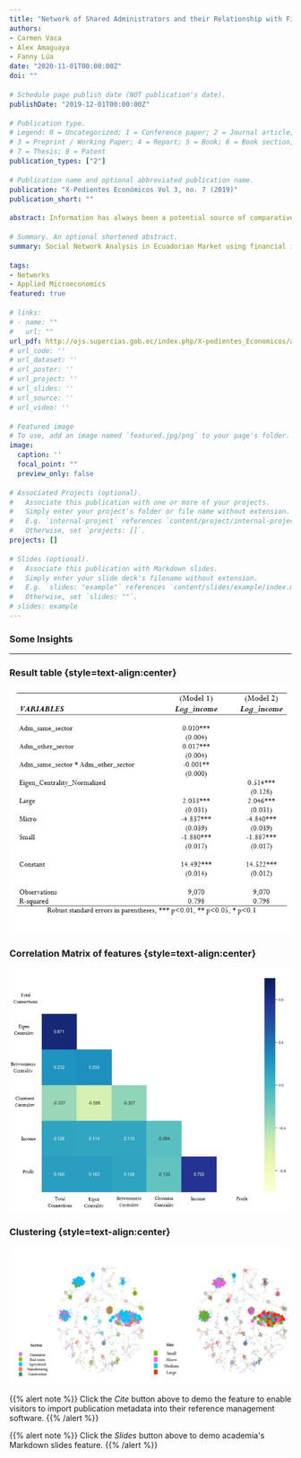 ```yaml
---
title: "Network of Shared Administrators and their Relationship with Financial Performance in Companies of Ecuador: What is the effect of sharing Human Capital?"
authors:
- Carmen Vaca
- Alex Amaguaya
- Fanny Lúa
date: "2020-11-01T00:00:00Z"
doi: ""

# Schedule page publish date (NOT publication's date).
publishDate: "2019-12-01T00:00:00Z"

# Publication type.
# Legend: 0 = Uncategorized; 1 = Conference paper; 2 = Journal article;
# 3 = Preprint / Working Paper; 4 = Report; 5 = Book; 6 = Book section;
# 7 = Thesis; 8 = Patent
publication_types: ["2"]

# Publication name and optional abbreviated publication name.
publication: "X-Pedientes Económicos Vol 3, no. 7 (2019)" 
publication_short: ""

abstract: Information has always been a potential source of comparative advantage between companies, so knowing it in its entirety has become a necessity for decision makers. Today, there are tools such as Social Network Analysis, which may have a greater scope to know the impact of relationships between individuals. In this project, the effect of financial performance on sharing human capital and being a prominent company in the market is quantified. Likewise, communities in the industry were identified, using modularity as a measure of grouping between companies. With a sample of 9,070 signatures from Ecuador in 2018, indicators were proposed based on the history of administrators and the centrality measures of the graph theory. Income was chosen as the indicator that best represents financial performance. The results found showed that there is a considerable positive effect on financial performance when a company is prominent in the market. On the other hand, it is determined that there is a negative effect on financial performance by sharing human capital, when hiring a worker who works or worked in a company in the same sector, as well as in other sectors of the industry. Finally, it was found that the indicators that quantify connections with companies represent a valuable source of information for firms.

# Summary. An optional shortened abstract.
summary: Social Network Analysis in Ecuadorian Market using financial indicators and historical data of main business administrators.

tags:
- Networks
- Applied Microeconomics
featured: true

# links:
# - name: ""
#   url: ""
url_pdf: http://ojs.supercias.gob.ec/index.php/X-pedientes_Economicos/article/view/101/36
# url_code: ''
# url_dataset: ''
# url_poster: ''
# url_project: ''
# url_slides: ''
# url_source: ''
# url_video: ''

# Featured image
# To use, add an image named `featured.jpg/png` to your page's folder. 
image:
  caption: ''
  focal_point: ""
  preview_only: false

# Associated Projects (optional).
#   Associate this publication with one or more of your projects.
#   Simply enter your project's folder or file name without extension.
#   E.g. `internal-project` references `content/project/internal-project/index.md`.
#   Otherwise, set `projects: []`.
projects: []

# Slides (optional).
#   Associate this publication with Markdown slides.
#   Simply enter your slide deck's filename without extension.
#   E.g. `slides: "example"` references `content/slides/example/index.md`.
#   Otherwise, set `slides: ""`.
# slides: example
---
```


### **Some Insights**
---------------
### Result table {style=text-align:center}
![tab](tab.JPG)
### Correlation Matrix of features {style=text-align:center}
![Heatmap](cor.JPG)
### Clustering {style=text-align:center}
![clust](clust.JPG)

{{% alert note %}}
Click the *Cite* button above to demo the feature to enable visitors to import publication metadata into their reference management software.
{{% /alert %}}

{{% alert note %}}
Click the *Slides* button above to demo academia's Markdown slides feature.
{{% /alert %}}


